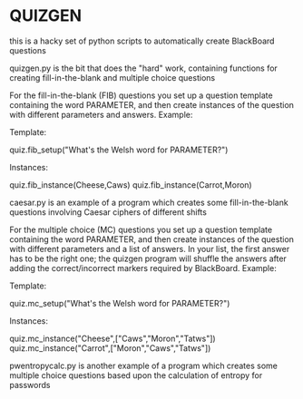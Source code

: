 # QUIZGEN

this is a hacky set of python scripts to automatically create BlackBoard
questions

quizgen.py is the bit that does the "hard" work, containing functions for
creating fill-in-the-blank and multiple choice questions

For the fill-in-the-blank (FIB) questions you set up a question template
containing the word PARAMETER, and then create instances of the question with
different parameters and answers. Example:

Template:

  quiz.fib_setup("What's the Welsh word for PARAMETER?")

Instances:

  quiz.fib_instance(Cheese,Caws)
  quiz.fib_instance(Carrot,Moron)


caesar.py is an example of a program which creates some fill-in-the-blank
questions involving Caesar ciphers of different shifts

For the multiple choice (MC) questions you set up a question template
containing the word PARAMETER, and then create instances of the question with
different parameters and a list of answers. In your list, the first answer has
to be the right one; the quizgen program will shuffle the answers after adding
the correct/incorrect markers required by BlackBoard. Example:

Template:

  quiz.mc_setup("What's the Welsh word for PARAMETER?")

Instances:

  quiz.mc_instance("Cheese",["Caws","Moron","Tatws"])
  quiz.mc_instance("Carrot",["Moron","Caws","Tatws"])


pwentropycalc.py is another example of a program which creates some multiple
choice questions based upon the calculation of entropy for passwords 
